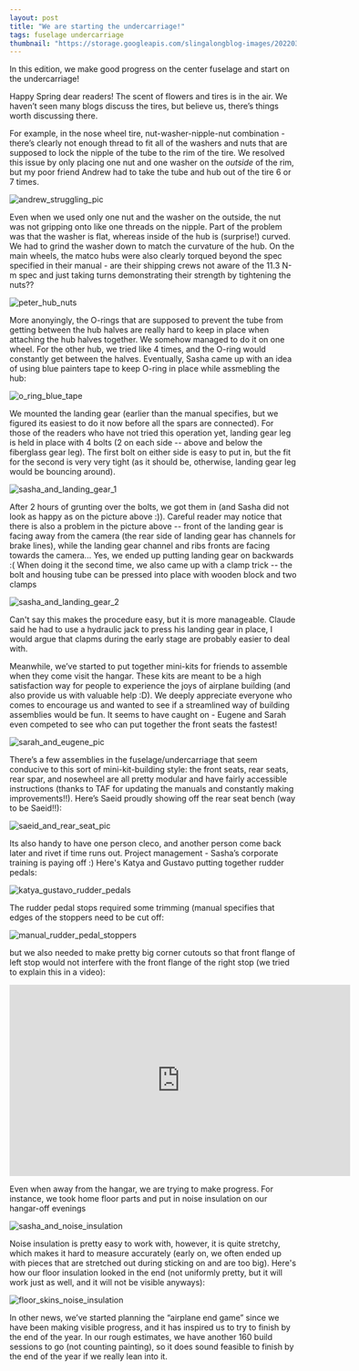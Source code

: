 ```yaml
---
layout: post
title: "We are starting the undercarriage!"
tags: fuselage undercarriage
thumbnail: "https://storage.googleapis.com/slingalongblog-images/20220307_203726_cropped_thumb.jpg"
---
```

In this edition, we make good progress on the center fuselage and start on the undercarriage!

Happy Spring dear readers! The scent of flowers and tires is in the air. We haven’t seen many blogs discuss the tires, but believe us, there’s things worth discussing there.

For example, in the nose wheel tire, nut-washer-nipple-nut combination - there’s clearly not enough thread to fit all of the washers and nuts that are supposed to lock the nipple of the tube to the rim of the tire. We resolved this issue by only placing one nut and one washer on the *outside* of the rim, but my poor friend Andrew had to take the tube and hub out of the tire 6 or 7 times.

![andrew_struggling_pic](https://storage.googleapis.com/slingalongblog-images/PXL_20220304_040554163.jpg)

Even when we used only one nut and the washer on the outside, the nut was not gripping onto like one threads on the nipple. Part of the problem was that the washer is flat, whereas inside of the hub is (surprise!) curved. We had to grind the washer down to match the curvature of the hub. 
On the main wheels, the matco hubs were also clearly torqued beyond the spec specified in their manual - are their shipping crews not aware of the 11.3 N-m spec and just taking turns demonstrating their strength by tightening the nuts?? 

![peter_hub_nuts](https://storage.googleapis.com/slingalongblog-images/20220311_185412.jpg)

More anonyingly, the O-rings that are supposed to prevent the tube from getting between the hub halves are really hard to keep in place when attaching the
hub halves together. We somehow managed to do it on one wheel. For the other hub, we tried like 4 times, and the O-ring would constantly get between the halves. Eventually, Sasha came up with an idea of
using blue painters tape to keep O-ring in place while assmebling the hub:

![o_ring_blue_tape](https://storage.googleapis.com/slingalongblog-images/PXL_20220312_042949517.jpg)

We mounted the landing gear (earlier than the manual specifies, but we figured its easiest to do it now before all the spars are connected). For those of the readers who have not tried this operation yet, landing gear leg is held in place with 4 bolts (2 on each side -- above and below the fiberglass gear leg). The first bolt on either side is easy to put in, but the fit for the second is very very tight (as it should be, otherwise, landing gear leg would be bouncing around).

![sasha_and_landing_gear_1](https://storage.googleapis.com/slingalongblog-images/PXL_20220220_235423270.jpg)

After 2 hours of grunting over the bolts, we got them in (and Sasha did not look as happy as on the picture above :)). Careful reader may notice that there is also a problem in the picture above -- front of the landing gear is facing away from the
camera (the rear side of landing gear has channels for brake lines), while the landing gear channel and ribs fronts are facing towards the camera... Yes, we ended up putting landing gear on backwards :( 
When doing it the second time, we also came up with a clamp trick -- the bolt and housing tube can be pressed into place with wooden block and two clamps

![sasha_and_landing_gear_2](https://storage.googleapis.com/slingalongblog-images/PXL_20220322_032622595.MP.jpg)

Can't say this makes the procedure easy, but it is more manageable. Claude said he had to use a hydraulic jack to press his landing gear in place, I would argue that clapms during the early stage are probably easier to deal with. 

Meanwhile, we’ve started to put together mini-kits for friends to assemble when they come visit the hangar. These kits are meant to be a high satisfaction way for people to experience the joys of airplane building (and also provide us with valuable help :D). We deeply appreciate everyone who comes to encourage us and wanted to see if a streamlined way of building assemblies would be fun. It seems to have caught on - Eugene and Sarah even competed to see who can put together the front seats the fastest!

![sarah_and_eugene_pic](https://storage.googleapis.com/slingalongblog-images/20220307_194947.jpg)

There’s a few assemblies in the fuselage/undercarriage that seem conducive to this sort of mini-kit-building style: the front seats, rear seats, rear spar, and nosewheel are all pretty modular and have fairly accessible instructions (thanks to TAF for updating the manuals and constantly making improvements!!). Here’s Saeid proudly showing off the rear seat bench (way to be Saeid!!):

![saeid_and_rear_seat_pic](https://storage.googleapis.com/slingalongblog-images/PXL_20220304_053150769.MP.jpg)

Its also handy to have one person cleco, and another person come back later and rivet if time runs out. Project management - Sasha’s corporate training is paying off :)
Here's Katya and Gustavo putting together rudder pedals:

![katya_gustavo_rudder_pedals](https://storage.googleapis.com/slingalongblog-images/PXL_20220313_001005478.MP.jpg)

The rudder pedal stops required some trimming (manual specifies that edges of the stoppers need to be cut off:

![manual_rudder_pedal_stoppers](https://storage.googleapis.com/slingalongblog-images/rudder_stops_manual.png)

 but we also needed to make pretty big corner cutouts so that front flange of left stop would not interfere with the front flange of the right stop (we tried to explain this in a video):

 <iframe width="598" height="336" src="https://www.youtube.com/embed/taV89TQ4KkQ" frameborder="0" allow="accelerometer; autoplay; encrypted-media; gyroscope; picture-in-picture" allowfullscreen></iframe>

Even when away from the hangar, we are trying to make progress. For instance, we took home floor parts and put in noise insulation on our hangar-off evenings

![sasha_and_noise_insulation](https://storage.googleapis.com/slingalongblog-images/PXL_20220315_053234624.MP.jpg)

Noise insulation is pretty easy to work with, however, it is quite stretchy, which makes it hard to measure accurately (early on, we often ended up with pieces that are stretched out during sticking on and are too big). Here's how
our floor insulation looked in the end (not uniformly pretty, but it will work just as well, and it will not be visible anyways):

![floor_skins_noise_insulation](https://storage.googleapis.com/slingalongblog-images/PXL_20220315_054220199.jpg)

In other news, we’ve started planning the “airplane end game” since we have been making visible progress, and it has inspired us to try to finish by the end of the year. In our rough estimates, we have another 160 build sessions to go
(not counting painting), so it does sound feasible to finish by the end of the year if we really lean into it.
